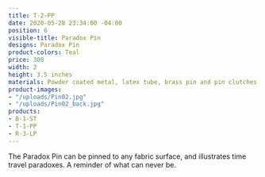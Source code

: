 ```yaml
---
title: T-2-PP
date: 2020-05-28 23:34:00 -04:00
position: 6
visible-title: Paradox Pin
designs: Paradox Pin
product-colors: Teal
price: 300
width: 2
height: 3.5 inches
materials: Powder coated metal, latex tube, brass pin and pin clutches.
product-images:
- "/uploads/Pin02.jpg"
- "/uploads/Pin02_back.jpg"
products:
- B-1-ST
- T-1-PP
- R-3-LP
---
```


The Paradox Pin can be pinned to any fabric surface, and illustrates time travel paradoxes. A reminder of what can never be.